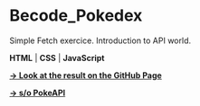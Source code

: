 # Becode_Pokedex

Simple Fetch exercice. Introduction to API world.

**HTML** | **CSS** | **JavaScript**

**[-> Look at the result on the GitHub Page]()**

**[-> s/o PokeAPI](https://pokeapi.co/)**
